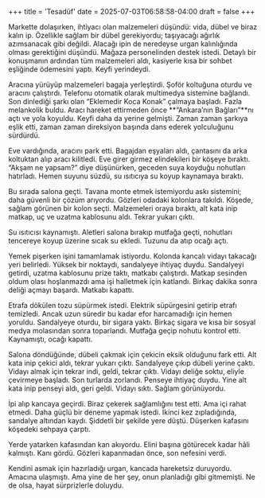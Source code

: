 +++
title = 'Tesadüf'
date = 2025-07-03T06:58:58-04:00
draft = false
+++

Markette dolaşırken, ihtiyacı olan malzemeleri düşündü: vida, dübel ve biraz kalın ip. Özellikle sağlam bir dübel gerekiyordu; taşıyacağı ağırlık azımsanacak gibi değildi. Alacağı ipin de neredeyse urgan kalınlığında olması gerektiğini düşündü. Mağaza personelinden destek istedi. Detaylı bir konuşmanın ardından tüm malzemeleri aldı, kasiyerle kısa bir sohbet eşliğinde ödemesini yaptı. Keyfi yerindeydi.

Aracına yürüyüp malzemeleri bagaja yerleştirdi. Şoför koltuğuna oturdu ve aracını çalıştırdı. Telefonu otomatik olarak multimedya sistemine bağlandı. Son dinlediği şarkı olan “Eklemedir Koca Konak” çalmaya başladı. Fazla melankolik buldu. Aracı hareket ettirmeden önce **“Ankara’nın Bağları”**nı açtı ve yola koyuldu. Keyfi daha da yerine gelmişti. Zaman zaman şarkıya eşlik etti, zaman zaman direksiyon başında dans ederek yolculuğunu sürdürdü.

Eve vardığında, aracını park etti. Bagajdan eşyaları aldı, çantasını da arka koltuktan alıp aracı kilitledi. Eve girer girmez elindekileri bir köşeye bıraktı. “Akşam ne yapsam?” diye düşünürken, geceden suya koyduğu nohutları hatırladı. Hemen suyunu süzdü, su ısıtıcıya su koyup kaynamaya bıraktı.

Bu sırada salona geçti. Tavana monte etmek istemiyordu askı sistemini; daha güvenli bir çözüm arıyordu. Gözleri odadaki kolonlara takıldı. Köşede, sağlam görünen bir kolon seçti. Malzemeleri oraya bıraktı, alt kata inip matkap, uç ve uzatma kablosunu aldı. Tekrar yukarı çıktı.

Su ısıtıcısı kaynamıştı. Aletleri salona bırakıp mutfağa geçti, nohutları tencereye koyup üzerine sıcak su ekledi. Tuzunu da atıp ocağı açtı.

Yemek pişerken işini tamamlamak istiyordu. Kolonda kancalı vidayı takacağı yeri belirledi. Yüksek bir noktaydı, sandalyeye ihtiyaç duydu. Sandalyeyi getirdi, uzatma kablosunu prize taktı, matkabı çalıştırdı. Matkap sesinden oldum olası hoşlanmazdı ama işi halletmek için katlandı. Birkaç dakika sonra deliği açmayı başardı. Matkabı kapattı.

Etrafa dökülen tozu süpürmek istedi. Elektrik süpürgesini getirip etrafı temizledi. Ancak uzun süredir bu kadar efor harcamadığı için hemen yoruldu. Sandalyeye oturdu, bir sigara yaktı. Birkaç sigara ve kısa bir sosyal medya molasından sonra toparlandı. Mutfağa geçip nohutu kontrol etti. Kaynamıştı, ocağı kapattı.

Salona döndüğünde, dübeli çakmak için çekicin eksik olduğunu fark etti. Alt kata inip çekici aldı, tekrar yukarı çıktı. Sandalyeye çıkıp dübeli yerine çaktı. Vidayı almak için tekrar indi, geldi, tekrar çıktı. Vidayı deliğe soktu, eliyle çevirmeye başladı. Son turlarda zorlandı. Penseye ihtiyaç duydu. Yine alt kata inip penseyi aldı, geri geldi. Vidayı sıktı. Sağlam görünüyordu.

İpi alıp kancaya geçirdi. Biraz çekerek sağlamlığını test etti. Ama içi rahat etmedi. Daha güçlü bir deneme yapmak istedi. İkinci kez zıpladığında, sandalye altından kaydı. Şiddetli bir şekilde yere düştü. Düşerken kafasını köşedeki sehpaya çarptı.

Yerde yatarken kafasından kan akıyordu. Elini başına götürecek kadar hâli kalmıştı. Kanı gördü. Gözleri kapanmadan önce, son nefesini verdi.

Kendini asmak için hazırladığı urgan, kancada hareketsiz duruyordu. Amacına ulaşmıştı. Ama yine de her şey, onun planladığı gibi gitmemişti. Ne de olsa, hayat sürprizlerle doluydu. 
